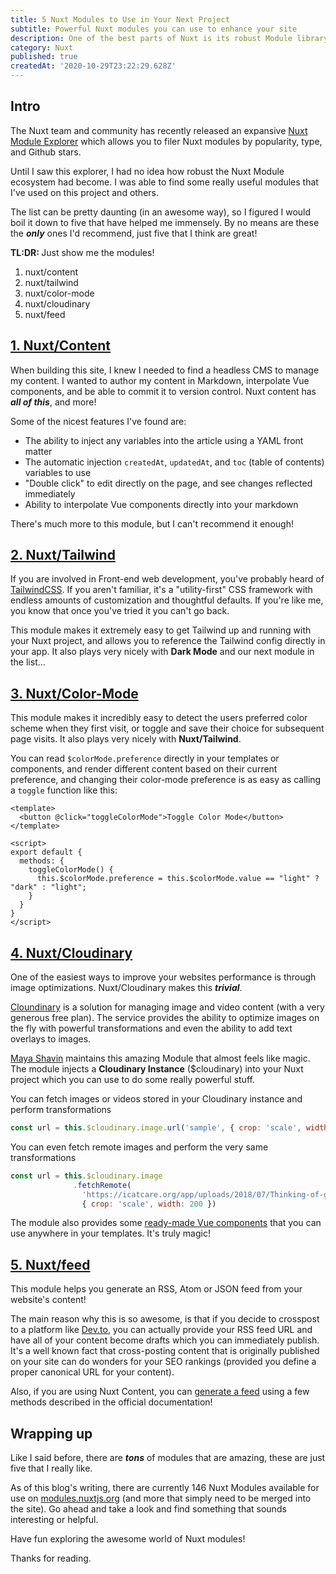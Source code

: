 ```yaml
---
title: 5 Nuxt Modules to Use in Your Next Project
subtitle: Powerful Nuxt modules you can use to enhance your site
description: One of the best parts of Nuxt is its robust Module library. Modules allow you to extend Nuxt's core functionality and handle some powerful integrations. Here are five that I use in almost every project! 
category: Nuxt
published: true
createdAt: '2020-10-29T23:22:29.628Z'
---
```


## Intro

The Nuxt team and community has recently released an expansive [Nuxt Module Explorer](https://modules.nuxtjs.org/) which allows you to filer Nuxt modules by popularity, type, and Github stars.

Until I saw this explorer, I had no idea how robust the Nuxt Module ecosystem had become. I was able to find some really useful modules that I've used on this project and others.

The list can be pretty daunting (in an awesome way), so I figured I would boil it down to five that have helped me immensely. By no means are these the ***only*** ones I'd recommend, just five that I think are great!

<info-box :variant="'info'">
  <span><strong>TL:DR: </strong>Just show me the modules!</span>
  <ol>
    <li><external-link :link="'https://content.nuxtjs.org/'">nuxt/content</external-link></li>
    <li><external-link :link="'https://tailwindcss.nuxtjs.org/'">nuxt/tailwind</external-link></li>
    <li><external-link :link="'https://color-mode.nuxtjs.org/'">nuxt/color-mode</external-link></li>
    <li><external-link :link="'https://cloudinary.nuxtjs.org/'">nuxt/cloudinary</external-link></li>
    <li><external-link :link="'https://www.npmjs.com/package/@nuxtjs/feed/'">nuxt/feed</external-link></li>
  </ol>
</info-box>

## [1. Nuxt/Content](https://content.nuxtjs.org/)

When building this site, I knew I needed to find a headless CMS to manage my content. I wanted to author my content in Markdown, interpolate Vue components, and be able to commit it to version control. Nuxt content has ***all of this***, and more!

Some of the nicest features I've found are:

- The ability to inject any variables into the article using a YAML front matter
- The automatic injection `createdAt`, `updatedAt`, and `toc` (table of contents) variables to use
- "Double click" to edit directly on the page, and see changes reflected immediately
- Ability to interpolate Vue components directly into your markdown

There's much more to this module, but I can't recommend it enough!

## [2. Nuxt/Tailwind](https://tailwindcss.nuxtjs.org/)

If you are involved in Front-end web development, you've probably heard of [TailwindCSS](https://tailwindcss.com/). If you aren't familiar, it's a "utility-first" CSS framework with endless amounts of customization and thoughtful defaults.  If you're like me, you know that once you've tried it you can't go back.

This module makes it extremely easy to get Tailwind up and running with your Nuxt project, and allows you to reference the Tailwind config directly in your app. It also plays very nicely with **Dark Mode** and our next module in the list...

## [3. Nuxt/Color-Mode](https://color-mode.nuxtjs.org/)

This module makes it incredibly easy to detect the users preferred color scheme when they first visit, or toggle and save their choice for subsequent page visits. It also plays very nicely with **Nuxt/Tailwind**. 

You can read `$colorMode.preference` directly in your templates or components, and render different content based on their current preference, and changing their color-mode preference is as easy as calling a `toggle` function like this:

```vue
<template>
  <button @click="toggleColorMode">Toggle Color Mode</button>
</template>

<script>
export default {
  methods: {
    toggleColorMode() {
      this.$colorMode.preference = this.$colorMode.value == "light" ? "dark" : "light";
    }
  }
}
</script>
```

## [4. Nuxt/Cloudinary](https://cloudinary.nuxtjs.org)

One of the easiest ways to improve your websites performance is through image optimizations. Nuxt/Cloudinary makes this ***trivial***.

[Cloundinary](https://cloudinary.com/) is a solution for managing image and video content (with a very generous free plan). The service provides the ability to optimize images on the fly with powerful transformations and even the ability to add text overlays to images. 

[Maya Shavin](https://twitter.com/MayaShavin) maintains this amazing Module that almost feels like magic. The module injects a **Cloudinary Instance** ($cloudinary) into your Nuxt project which you can use to do some really powerful stuff. 

You can fetch images or videos stored in your Cloudinary instance and perform transformations

```javascript
const url = this.$cloudinary.image.url('sample', { crop: 'scale', width: 200 })
```

You can even fetch remote images and perform the very same transformations

```javascript
const url = this.$cloudinary.image
              .fetchRemote(
                'https://icatcare.org/app/uploads/2018/07/Thinking-of-getting-a-cat.png',
                { crop: 'scale', width: 200 })
```

The module also provides some [ready-made Vue components](https://cloudinary.nuxtjs.org/usage/vue-components) that you can use anywhere in your templates. It's truly magic!

## [5. Nuxt/feed](https://www.npmjs.com/package/@nuxtjs/feed)

This module helps you generate an RSS, Atom or JSON feed from your website's content!

The main reason why this is so awesome, is that if you decide to crosspost to a platform like [Dev.to](https://dev.to/), you can actually provide your RSS feed URL and have all of your content become drafts which you can immediately publish. It's a well known fact that cross-posting content that is originally published on your site can do wonders for your SEO rankings (provided you define a proper canonical URL for your content).

Also, if you are using Nuxt Content, you can [generate a feed](https://content.nuxtjs.org/integrations) using a few methods described in the official documentation!

## Wrapping up

Like I said before, there are ***tons*** of modules that are amazing, these are just five that I really like.

As of this blog's writing, there are currently 146 Nuxt Modules available for use on [modules.nuxtjs.org](https://modules.nuxtjs.org/) (and more that simply need to be merged into the site). Go ahead and take a look and find something that sounds interesting or helpful.

Have fun exploring the awesome world of Nuxt modules!

Thanks for reading.